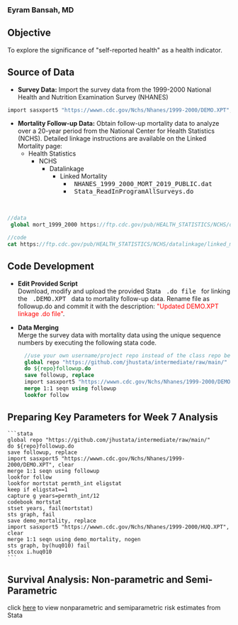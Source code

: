 ### Eyram Bansah, MD

## Objective
To explore the significance of "self-reported health" as a health indicator. 

## Source of Data
- **Survey Data:**
Import the survey data from the 1999-2000 National Health and Nutrition Examination Survey (NHANES)

```stata
import sasxport5 "https://wwwn.cdc.gov/Nchs/Nhanes/1999-2000/DEMO.XPT", clear
```
- **Mortality Follow-up Data:**
Obtain follow-up mortality data to analyze over a 20-year period from the National Center for Health Statistics (NCHS). Detailed linkage instructions are available on the Linked Mortality page:
  - Health Statistics
      - NCHS
          - Datalinkage
              - Linked Mortality
                  - &nbsp; <kbd>NHANES_1999_2000_MORT_2019_PUBLIC.dat</kbd> &nbsp;
                  - &nbsp; <kbd>Stata_ReadInProgramAllSurveys.do</kbd> &nbsp; 
<br />

  ```stata           
  //data
   global mort_1999_2000 https://ftp.cdc.gov/pub/HEALTH_STATISTICS/NCHS/datalinkage/linked_mortality/NHANES_1999_2000_MORT_2019_PUBLIC.dat

  //code
  cat https://ftp.cdc.gov/pub/HEALTH_STATISTICS/NCHS/datalinkage/linked_mortality/Stata_ReadInProgramAllSurveys.do
  ```
  
## Code Development
  - **Edit Provided Script** <br />
    Download, modify and upload the provided Stata &nbsp; <kbd>.do file</kbd> &nbsp; for linking the &nbsp; <kbd>.DEMO.XPT</kbd> &nbsp; data to mortality follow-up data.     Rename file as followup.do and commit it with the description: <span style="color:red;">"Updated DEMO.XPT linkage .do file"</span>.
  - **Data Merging** <br />
    Merge the survey data with mortality data using the unique sequence numbers by executing the following stata code.

    ```stata
      //use your own username/project repo instead of the class repo below
      global repo "https://github.com/jhustata/intermediate/raw/main/"
      do ${repo}followup.do
      save followup, replace 
      import sasxport5 "https://wwwn.cdc.gov/Nchs/Nhanes/1999-2000/DEMO.XPT", clear
      merge 1:1 seqn using followup
      lookfor follow
    ```

## Preparing Key Parameters for Week 7 Analysis

    ```stata
    global repo "https://github.com/jhustata/intermediate/raw/main/"
    do ${repo}followup.do
    save followup, replace 
    import sasxport5 "https://wwwn.cdc.gov/Nchs/Nhanes/1999-2000/DEMO.XPT", clear
    merge 1:1 seqn using followup
    lookfor follow
    lookfor mortstat permth_int eligstat 
    keep if eligstat==1
    capture g years=permth_int/12
    codebook mortstat
    stset years, fail(mortstat)
    sts graph, fail
    save demo_mortality, replace 
    import sasxport5 "https://wwwn.cdc.gov/Nchs/Nhanes/1999-2000/HUQ.XPT", clear 
    merge 1:1 seqn using demo_mortality, nogen
    sts graph, by(huq010) fail
    stcox i.huq010 
    ```
## Survival Analysis: Non-parametric and Semi-Parametric  

click [here](https://donbibi.github.io/Project/) to view nonparametric and semiparametric risk estimates from Stata
